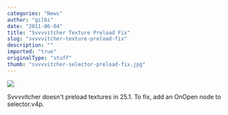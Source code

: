 ```yaml
---
categories: "News"
author: "gilbi"
date: "2011-06-04"
title: "Svvvvitcher Texture Preload Fix"
slug: "svvvvitcher-texture-preload-fix"
description: ""
imported: "true"
originalType: "stuff"
thumb: "svvvvitcher-selector-preload-fix.jpg"
---
```



![](svvvvitcher-selector-preload-fix.jpg) 

Svvvvitcher doesn't preload textures in 25.1. To fix, add an OnOpen node to selector.v4p.
